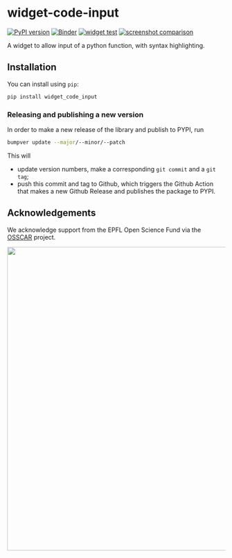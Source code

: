 
# widget-code-input


[![PyPI version](https://badge.fury.io/py/widget-code-input.svg)](https://badge.fury.io/py/widget-code-input)
[![Binder](https://mybinder.org/badge_logo.svg)](https://mybinder.org/v2/gh/osscar-org/widget-code-input/main?labpath=%2Fexamples%2FWidget_Demo.ipynb)
[![widget test](https://github.com/osscar-org/widget-code-input/actions/workflows/widget-test.yml/badge.svg)](https://github.com/osscar-org/widget-code-input/actions/workflows/widget-test.yml)
[![screenshot comparison](https://github.com/osscar-org/widget-code-input/actions/workflows/screenshot-comparison.yml/badge.svg)](https://github.com/osscar-org/widget-code-input/actions/workflows/screenshot-comparison.yml)

A widget to allow input of a python function, with syntax highlighting.


## Installation

You can install using `pip`:

```bash
pip install widget_code_input
```

### Releasing and publishing a new version

In order to make a new release of the library and publish to PYPI, run

```bash
bumpver update --major/--minor/--patch
```

This will

- update version numbers, make a corresponding `git commit` and a `git tag`;
- push this commit and tag to Github, which triggers the Github Action that makes a new Github Release and publishes the package to PYPI.


## Acknowledgements

We acknowledge support from the EPFL Open Science Fund via the [OSSCAR](http://www.osscar.org) project.

<img src='https://www.osscar.org/_images/logos.png' width='700'>
